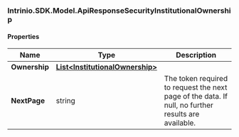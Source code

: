 [//]: # (CLASS:Intrinio.SDK.Model.ApiResponseSecurityInstitutionalOwnership)

[//]: # (KIND:object)

### Intrinio.SDK.Model.ApiResponseSecurityInstitutionalOwnership
#### Properties

[//]: # (START_DEFINITION)

Name | Type | Description
------------ | ------------- | -------------
**Ownership** | [**List&lt;InstitutionalOwnership&gt;**](InstitutionalOwnership.md) |  &nbsp;
**NextPage** | string | The token required to request the next page of the data. If null, no further results are available. &nbsp;

[//]: # (END_DEFINITION)


[//]: # (CONTAINED_CLASS:Intrinio.SDK.Model.InstitutionalOwnership)


